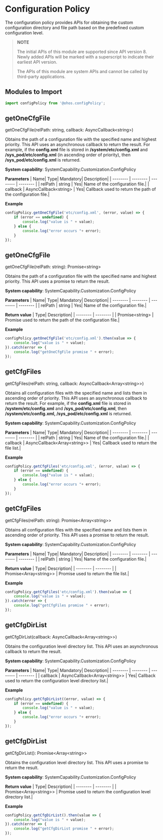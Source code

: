# Configuration Policy

The configuration policy provides APIs for obtaining the custom configuration directory and file path based on the predefined custom configuration level.

> **NOTE**
>
> The initial APIs of this module are supported since API version 8. Newly added APIs will be marked with a superscript to indicate their earliest API version.
> 
> The APIs of this module are system APIs and cannot be called by third-party applications.

## Modules to Import

```js
import configPolicy from '@ohos.configPolicy';
```

## getOneCfgFile

getOneCfgFile(relPath: string, callback: AsyncCallback&lt;string&gt;)

Obtains the path of a configuration file with the specified name and highest priority. This API uses an asynchronous callback to return the result.
For example, if the **config.xml** file is stored in **/system/etc/config.xml** and **/sys_pod/etc/config.xml** (in ascending order of priority), then **/sys_pod/etc/config.xml** is returned.

**System capability**: SystemCapability.Customization.ConfigPolicy

**Parameters**
| Name| Type| Mandatory| Description|
| -------- | -------- | -------- | -------- |
| relPath | string | Yes| Name of the configuration file.|
| callback | AsyncCallback&lt;string&gt; | Yes| Callback used to return the path of the configuration file.|

**Example**
  ```js
  configPolicy.getOneCfgFile('etc/config.xml', (error, value) => {
      if (error == undefined) {
          console.log("value is " + value);
      } else {
          console.log("error occurs "+ error);
      }
  });
  ```


## getOneCfgFile

getOneCfgFile(relPath: string): Promise&lt;string&gt;

Obtains the path of a configuration file with the specified name and highest priority. This API uses a promise to return the result.

**System capability**: SystemCapability.Customization.ConfigPolicy

**Parameters**
| Name| Type| Mandatory| Description|
| -------- | -------- | -------- | -------- |
| relPath | string | Yes| Name of the configuration file.|

**Return value**
| Type| Description|
| -------- | -------- |
| Promise&lt;string&gt; | Promise used to return the path of the configuration file.|

**Example**
  ```js
  configPolicy.getOneCfgFile('etc/config.xml').then(value => {
      console.log("value is " + value);
  }).catch(error => {
      console.log("getOneCfgFile promise " + error);
  });
  ```


## getCfgFiles

getCfgFiles(relPath: string, callback: AsyncCallback&lt;Array&lt;string&gt;&gt;)

Obtains all configuration files with the specified name and lists them in ascending order of priority. This API uses an asynchronous callback to return the result. For example, if the **config.xml** file is stored in **/system/etc/config.xml** and **/sys_pod/etc/config.xml**, then **/system/etc/config.xml, /sys_pod/etc/config.xml** is returned.

**System capability**: SystemCapability.Customization.ConfigPolicy

**Parameters**
| Name| Type| Mandatory| Description|
| -------- | -------- | -------- | -------- |
| relPath | string | Yes| Name of the configuration file.|
| callback | AsyncCallback&lt;Array&lt;string&gt;&gt; | Yes| Callback used to return the file list.|

**Example**
  ```js
  configPolicy.getCfgFiles('etc/config.xml', (error, value) => {
      if (error == undefined) {
          console.log("value is " + value);
      } else {
          console.log("error occurs "+ error);
      }
  });
  ```


## getCfgFiles

getCfgFiles(relPath: string): Promise&lt;Array&lt;string&gt;&gt;

Obtains all configuration files with the specified name and lists them in ascending order of priority. This API uses a promise to return the result.

**System capability**: SystemCapability.Customization.ConfigPolicy

**Parameters**
| Name| Type| Mandatory| Description|
| -------- | -------- | -------- | -------- |
| relPath | string | Yes| Name of the configuration file.|

**Return value**
| Type| Description|
| -------- | -------- |
| Promise&lt;Array&lt;string&gt;&gt; | Promise used to return the file list.|

**Example**
  ```js
  configPolicy.getCfgFiles('etc/config.xml').then(value => {
      console.log("value is " + value);
  }).catch(error => {
      console.log("getCfgFiles promise " + error);
  });
  ```


## getCfgDirList

getCfgDirList(callback: AsyncCallback&lt;Array&lt;string&gt;&gt;)

Obtains the configuration level directory list. This API uses an asynchronous callback to return the result.

**System capability**: SystemCapability.Customization.ConfigPolicy

**Parameters**
| Name| Type| Mandatory| Description|
| -------- | -------- | -------- | -------- |
| callback | AsyncCallback&lt;Array&lt;string&gt;&gt; | Yes| Callback used to return the configuration level directory list.|

**Example**
  ```js
  configPolicy.getCfgDirList((error, value) => {
      if (error == undefined) {
          console.log("value is " + value);
      } else {
          console.log("error occurs "+ error);
      }
  });
  ```


## getCfgDirList

getCfgDirList(): Promise&lt;Array&lt;string&gt;&gt;

Obtains the configuration level directory list. This API uses a promise to return the result.

**System capability**: SystemCapability.Customization.ConfigPolicy

**Return value**
| Type| Description|
| -------- | -------- |
| Promise&lt;Array&lt;string&gt;&gt; | Promise used to return the configuration level directory list.|

**Example**
  ```js
  configPolicy.getCfgDirList().then(value => {
      console.log("value is " + value);
  }).catch(error => {
      console.log("getCfgDirList promise " + error);
  });
  ```
